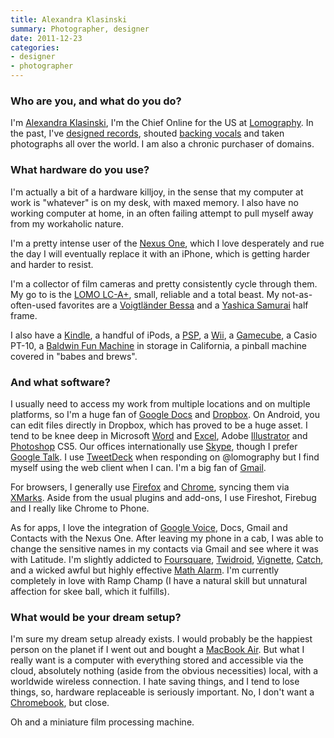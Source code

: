 ```yaml
---
title: Alexandra Klasinski
summary: Photographer, designer
date: 2011-12-23
categories:
- designer
- photographer
---
```


### Who are you, and what do you do?

I'm [Alexandra Klasinski](http://twitter.com/alexandrak "Alex's Twitter account."), I'm the Chief Online for the US at [Lomography](http://www.lomography.com/ "A photo magazine and store."). In the past, I've [designed records](http://www.artistdirect.com/nad/store/artist/album/0,,4383470,00.html "The cover that Alex designed for Beirut."), shouted [backing vocals](http://en.wikipedia.org/wiki/Distortion_%28The_Magnetic_Fields_album%29 "The Magnetic Fields album Alex shouted on.") and taken photographs all over the world. I am also a chronic purchaser of domains.

### What hardware do you use?

I'm actually a bit of a hardware killjoy, in the sense that my computer at work is "whatever" is on my desk, with maxed memory. I also have no working computer at home, in an often failing attempt to pull myself away from my workaholic nature.

I'm a pretty intense user of the [Nexus One][nexus-one], which I love desperately and rue the day I will eventually replace it with an iPhone, which is getting harder and harder to resist.

I'm a collector of film cameras and pretty consistently cycle through them. My go to is the [LOMO LC-A+][lc-a-plus], small, reliable and a total beast. My not-as-often-used favorites are a [Voigtländer Bessa][bessa] and a [Yashica Samurai][yashica-samurai] half frame.

I also have a [Kindle][], a handful of iPods, a [PSP][], a [Wii][], a [Gamecube][], a Casio PT-10, a [Baldwin Fun Machine][fun-machine] in storage in California, a pinball machine covered in "babes and brews".

### And what software?

I usually need to access my work from multiple locations and on multiple platforms, so I'm a huge fan of [Google Docs][google-docs] and [Dropbox][]. On Android, you can edit files directly in Dropbox, which has proved to be a huge asset. I tend to be knee deep in Microsoft [Word][] and [Excel][], Adobe [Illustrator][] and [Photoshop][] CS5. Our offices internationally use [Skype][], though I prefer [Google Talk][google-talk]. I use [TweetDeck][] when responding on @lomography but I find myself using the web client when I can. I'm a big fan of [Gmail][].

For browsers, I generally use [Firefox][] and [Chrome][], syncing them via [XMarks][]. Aside from the usual plugins and add-ons, I use Fireshot, Firebug and I really like Chrome to Phone.

As for apps, I love the integration of [Google Voice][google-voice], Docs, Gmail and Contacts with the Nexus One. After leaving my phone in a cab, I was able to change the sensitive names in my contacts via Gmail and see where it was with Latitude. I'm slightly addicted to [Foursquare][foursquare-android], [Twidroid][twidroid-android], [Vignette][vignette-android], [Catch][catch-notes-android], and a wicked awful but highly effective [Math Alarm][math-alarm-clock-android]. I'm currently completely in love with Ramp Champ (I have a natural skill but unnatural affection for skee ball, which it fulfills).

### What would be your dream setup?

I'm sure my dream setup already exists. I would probably be the happiest person on the planet if I went out and bought a [MacBook Air][macbook-air]. But what I really want is a computer with everything stored and accessible via the cloud, absolutely nothing (aside from the obvious necessities) local, with a worldwide wireless connection. I hate saving things, and I tend to lose things, so, hardware replaceable is seriously important. No, I don't want a [Chromebook][], but close.

Oh and a miniature film processing machine.

[bessa]: http://www.photoethnography.com/ClassicCameras/VoigtlanderBessa.html "A folding medium format camera."
[catch-notes-android]: https://catch-notes.en.softonic.com/android "A note-taking app with cloud syncing."
[chrome]: https://www.google.com/intl/en/chrome/browser/ "A WebKit-based browser, where each tab runs in its own thread."
[chromebook]: http://www.google.com/intl/en/chrome/devices/features/ "A laptop built for only running Web apps."
[dropbox]: https://www.dropbox.com/ "Online syncing and storage."
[excel]: https://products.office.com/en-us/excel "A spreadsheet application."
[firefox]: https://www.mozilla.org/en-US/firefox/new/ "A cross-platform open-source web browser."
[foursquare-android]: https://play.google.com/store/apps/details?id=com.joelapenna.foursquared "A Foursquare client for Android."
[fun-machine]: https://www.ehow.com/how_8735598_baldwin-fun-machine-instructions.html "An old organ."
[gamecube]: https://en.wikipedia.org/wiki/Nintendo_GameCube "A gaming console."
[gmail]: https://mail.google.com/mail/ "Web-based email."
[google-docs]: https://en.wikipedia.org/wiki/Google_Docs "A web-based office suite."
[google-talk]: https://en.wikipedia.org/wiki/Google_Talk "Google's own audio/video/text chat system."
[google-voice]: https://en.wikipedia.org/wiki/Google_Voice "A phone number and online voicemail system."
[illustrator]: https://www.adobe.com/products/illustrator.html "A vector graphics editor."
[kindle]: https://www.amazon.com/Kindle-Ereader-ebook-reader/dp/B007HCCNJU "A digital book reader."
[lc-a-plus]: https://microsites.lomography.com/lca+/ "A film camera."
[macbook-air]: https://www.apple.com/macbook-air/ "A very thin laptop."
[math-alarm-clock-android]: https://play.google.com/store/apps/details?id=com.av.mac "An alarm clock app that makes you solve maths equations."
[nexus-one]: https://en.wikipedia.org/wiki/Nexus_One "An Android-based smartphone."
[photoshop]: https://www.adobe.com/products/photoshop.html "A bitmap image editor."
[psp]: https://en.wikipedia.org/wiki/PlayStation_Portable "Sony's portable gaming console."
[skype]: https://www.skype.com/en/ "Voice and video chat software."
[tweetdeck]: https://about.twitter.com/products/tweetdeck "A multi-column Twitter client."
[twidroid-android]: https://www.bluestacks.com/blog/app-reviews/archive/twidroid.html "A Twitter client for Android devices."
[vignette-android]: https://play.google.com/store/apps/details?id=uk.co.neilandtheresa.NewVignette "A camera app with film-like filters."
[wii]: https://www.nintendo.com/wii "A unique gaming console."
[word]: https://products.office.com/en-us/word "A document editor."
[xmarks]: http://www.xmarks.com/ "A bookmark syncing service."
[yashica-samurai]: http://camerapedia.wikia.com/wiki/Yashica_Samurai_X4.0 "A half-frame SLR camera."
